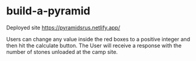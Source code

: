 # build-a-pyramid

Deployed site https://pyramidsrus.netlify.app/

Users can change any value inside the red boxes to a positive integer and then hit the calculate button. The User will receive a response with the number of stones unloaded at the camp site. 

